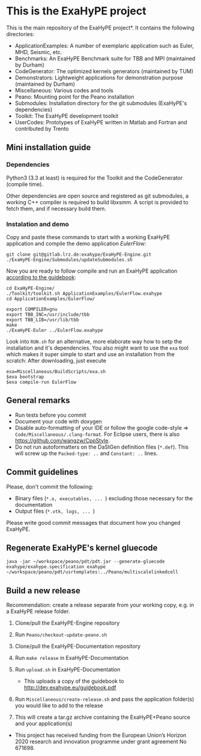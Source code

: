 # This is the ExaHyPE project #

This is the main repository of the ExaHyPE project*. It contains the following directories:

* ApplicationExamples: A number of exemplaric application such as Euler, MHD, Seismic, etc.
* Benchmarks: An ExaHyPE Benchmark suite for TBB and MPI (maintained by Durham)
* CodeGenerator: The optimized kernels generators (maintained by TUM)
* Demonstrators: Lightweight applications for demonstration purpose (maintained by Durham)
* Miscellaneous: Various codes and tools
* Peano: Mounting point for the Peano installation
* Submodules: Installation directory for the git submodules (ExaHyPE's dependencies)
* Toolkit: The ExaHyPE development toolkit
* UserCodes: Prototypes of ExaHyPE written in Matlab and Fortran and contributed by Trento

## Mini installation guide ##

### Dependencies ###

Python3 (3.3 at least) is required for the Toolkit and the CodeGenerator (compile time).

Other dependencies are open source and registered as git submodules, a working C++ compiler is required to build libxsmm. 
A script is provided to fetch them, and if necessary build them.

### Instalation and demo ###

Copy and paste these commands to start with a working ExaHyPE application and compile the demo application _EulerFlow_:

    git clone git@gitlab.lrz.de:exahype/ExaHyPE-Engine.git
    ./ExaHyPE-Engine/Submodules/updateSubmodules.sh

Now you are ready to follow compile and run an ExaHyPE application [according to the guidebook](http://www5.in.tum.de/exahype/guidebook.pdf):

    cd ExaHyPE-Engine/
    ./Toolkit/toolkit.sh ApplicationExamples/EulerFlow.exahype
    cd ApplicationExamples/EulerFlow/
    
    export COMPILER=gnu
    export TBB_INC=/usr/include/tbb
    export TBB_LIB=/usr/lib/tbb
    make
    ./ExaHyPE-Euler ../EulerFlow.exahype

Look into `RUN.sh` for an alternative, more elaborate way how to setp the installation and it's dependencies. You also might want to use the `exa` tool which makes it super simple to start and use an installation from the scratch: After downloading, just execute

    exa=Miscellaneous/BuildScripts/exa.sh 
    $exa bootstrap
    $exa compile-run EulerFlow
    

## General remarks ##

* Run tests before you commit
* Document your code with doxygen
* Disable auto-formatting of your IDE or follow the google code-style => `Code/Miscellaneous/.clang-format`. For Eclipse users, there is also https://github.com/wangzw/CppStyle.
* Do not run autoformatters on the DaStGen definition files (`*.def`). This will screw up the `Packed-type: ..` and `Constant: ..` lines.


## Commit guidelines ##

Please, don't commit the following:
    
* Binary files (`*.o, executables, ... `) excluding those necessary for the documentation 
* Output files (`*.vtk, logs, ... `)

Please write good commit messages that document how you changed ExaHyPE.


## Regenerate ExaHyPE's kernel gluecode ##
 
```
java -jar ~/workspace/peano/pdt/pdt.jar --generate-gluecode exahype/exahype.specification exahype ~/workspace/peano/pdt/usrtemplates:../Peano/multiscalelinkedcell
```


## Build a new release ##

Recommendation: create a release separate from your working copy, e.g. in a ExaHyPE release folder.

1) Clone/pull the ExaHyPE-Engine repository

2) Run `Peano/checkout-update-peano.sh`

3) Clone/pull the ExaHyPE-Documentation repository

4) Run `make release` in ExaHyPE-Documentation

5) Run `upload.sh` in ExaHyPE-Documentation
    - This uploads a copy of the guidebook to http://dev.exahype.eu/guidebook.pdf

6) Run `Miscellaneous/create-release.sh` and pass the application folder(s) you would like to add to the release

7) This will create a tar.gz archive containing the ExaHyPE+Peano source and your application(s)


* This project has received funding from the European Union’s Horizon 2020 research and innovation programme under grant agreement No 671698.
